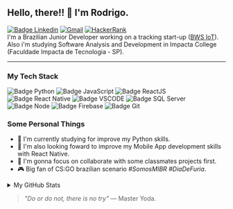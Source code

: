 ## Hello, there!! 👋 I'm Rodrigo. 
[![Badge Linkedin](https://img.shields.io/badge/LinkedIn-0077B5?style=for-the-badge&logo=linkedin&logoColor=white)](https://www.linkedin.com/in/rodrigo-ribeiro-20a708128/) [ ![Gmail](https://img.shields.io/badge/Gmail-D14836?style=for-the-badge&logo=gmail&logoColor=white)](mailto:rdo.rodrigo2@gmail.com) [![HackerRank](https://img.shields.io/badge/Hackerrank-green?style=for-the-badge&logo=hackerrank&logoColor=white)
](https://www.hackerrank.com/rdo_rodrigo2)<br>
I'm a Brazilian Junior Developer working on a tracking start-up ([BWS IoT](https://bwsiot.com)).<br> 
Also i'm studying Software Analysis and Development in Impacta College (Faculdade Impacta de Tecnologia - SP).

----
### My Tech Stack
![Badge Python](https://img.shields.io/badge/Python-20232A?style=for-the-badge&logo=python&logoColor=white)  ![Badge JavaScript](https://img.shields.io/badge/JavaScript-20232A?style=for-the-badge&logo=javascript&logoColor=F7DF1E) ![Badge ReactJS](https://img.shields.io/badge/React-20232A?style=for-the-badge&logo=react&logoColor=61DAFB) ![Badge React Native](https://img.shields.io/badge/React_Native-20232A?style=for-the-badge&logo=react&logoColor=61DAFB) ![Badge VSCODE](https://img.shields.io/badge/VS_Code-14354C?style=for-the-badge&logo=visual-studio-code&logoColor=61DAFB) ![Badge SQL Server](https://img.shields.io/badge/Microsoft_SQL_Server-14354C?style=for-the-badge&logo=microsoft-sql-server&logoColor=white) ![Badge Node](https://img.shields.io/badge/Node.js-14354C?style=for-the-badge&logo=node.js&logoColor=white) ![Badge Firebase](https://img.shields.io/badge/Firebase-14354C?style=for-the-badge&logo=firebase&logoColor=white) ![Badge Git](https://img.shields.io/badge/Git-14354C?style=for-the-badge&logo=git&logoColor=white)

### Some Personal Things
- 🐍 I'm currently studying for improve my Python skills.
- 📱 I'm also looking foward to improve my Mobile App development skills with React Native.
- 🤝 I'm gonna focus on collaborate with some classmates projects first.
- 🎮 Big fan of CS:GO brazilian scenario *#SomosMIBR #DiaDeFuria*.

<details><summary>My GitHub Stats</summary>

![Anurag's GitHub stats](https://github-readme-stats.vercel.app/api?username=rdgrb&theme=vision-friendly-dark&count_private=true&show_icons=true)[](https://github.com/anuraghazra/github-readme-stats)

</details>

>*"Do or do not, there is no try"* — Master Yoda.
